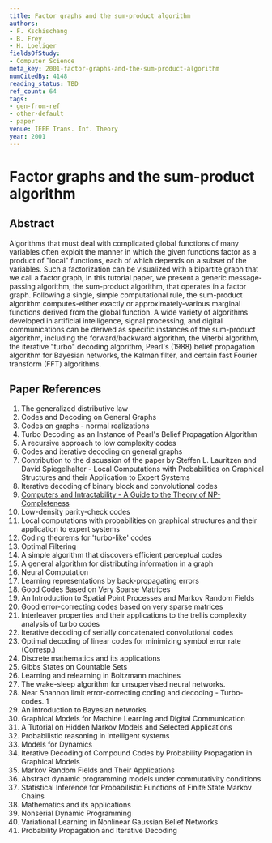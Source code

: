 ```yaml
---
title: Factor graphs and the sum-product algorithm
authors:
- F. Kschischang
- B. Frey
- H. Loeliger
fieldsOfStudy:
- Computer Science
meta_key: 2001-factor-graphs-and-the-sum-product-algorithm
numCitedBy: 4148
reading_status: TBD
ref_count: 64
tags:
- gen-from-ref
- other-default
- paper
venue: IEEE Trans. Inf. Theory
year: 2001
---
```


# Factor graphs and the sum-product algorithm

## Abstract

Algorithms that must deal with complicated global functions of many variables often exploit the manner in which the given functions factor as a product of "local" functions, each of which depends on a subset of the variables. Such a factorization can be visualized with a bipartite graph that we call a factor graph, In this tutorial paper, we present a generic message-passing algorithm, the sum-product algorithm, that operates in a factor graph. Following a single, simple computational rule, the sum-product algorithm computes-either exactly or approximately-various marginal functions derived from the global function. A wide variety of algorithms developed in artificial intelligence, signal processing, and digital communications can be derived as specific instances of the sum-product algorithm, including the forward/backward algorithm, the Viterbi algorithm, the iterative "turbo" decoding algorithm, Pearl's (1988) belief propagation algorithm for Bayesian networks, the Kalman filter, and certain fast Fourier transform (FFT) algorithms.

## Paper References

1. The generalized distributive law
2. Codes and Decoding on General Graphs
3. Codes on graphs - normal realizations
4. Turbo Decoding as an Instance of Pearl's Belief Propagation Algorithm
5. A recursive approach to low complexity codes
6. Codes and iterative decoding on general graphs
7. Contribution to the discussion of the paper by Steffen L. Lauritzen and David Spiegelhalter - Local Computations with Probabilities on Graphical Structures and their Application to Expert Systems
8. Iterative decoding of binary block and convolutional codes
9. [Computers and Intractability - A Guide to the Theory of NP-Completeness](1978-computers-and-intractability-a-guide-to-the-theory-of-np-completeness)
10. Low-density parity-check codes
11. Local computations with probabilities on graphical structures and their application to expert systems
12. Coding theorems for 'turbo-like' codes
13. Optimal Filtering
14. A simple algorithm that discovers efficient perceptual codes
15. A general algorithm for distributing information in a graph
16. Neural Computation
17. Learning representations by back-propagating errors
18. Good Codes Based on Very Sparse Matrices
19. An Introduction to Spatial Point Processes and Markov Random Fields
20. Good error-correcting codes based on very sparse matrices
21. Interleaver properties and their applications to the trellis complexity analysis of turbo codes
22. Iterative decoding of serially concatenated convolutional codes
23. Optimal decoding of linear codes for minimizing symbol error rate (Corresp.)
24. Discrete mathematics and its applications
25. Gibbs States on Countable Sets
26. Learning and relearning in Boltzmann machines
27. The wake-sleep algorithm for unsupervised neural networks.
28. Near Shannon limit error-correcting coding and decoding - Turbo-codes. 1
29. An introduction to Bayesian networks
30. Graphical Models for Machine Learning and Digital Communication
31. A Tutorial on Hidden Markov Models and Selected Applications
32. Probabilistic reasoning in intelligent systems
33. Models for Dynamics
34. Iterative Decoding of Compound Codes by Probability Propagation in Graphical Models
35. Markov Random Fields and Their Applications
36. Abstract dynamic programming models under commutativity conditions
37. Statistical Inference for Probabilistic Functions of Finite State Markov Chains
38. Mathematics and its applications
39. Nonserial Dynamic Programming
40. Variational Learning in Nonlinear Gaussian Belief Networks
41. Probability Propagation and Iterative Decoding
